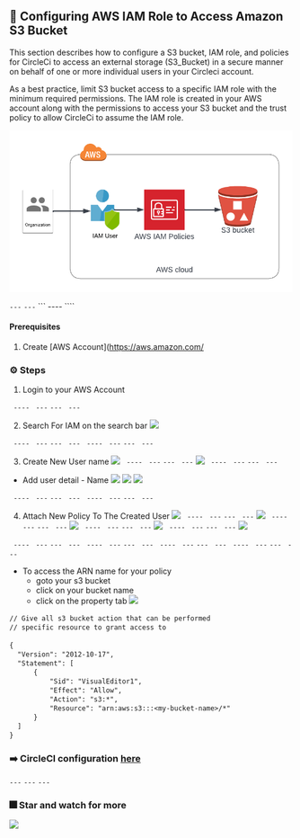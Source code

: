 ## :rocket: Configuring AWS IAM Role to Access Amazon S3 Bucket
This section describes how to configure a S3 bucket, IAM role, and policies for CircleCi to access an external storage (S3_Bucket) in a secure manner on behalf of one or more individual users in your Circleci account.

As a best practice, limit S3 bucket access to a specific IAM role with the minimum required permissions. The IAM role is created in your AWS account along with the permissions to access your S3 bucket and the trust policy to allow CircleCi to assume the IAM role.

![](./images/iam_policy.png)

``` --- ```   ``` --- ```  ``` ---- ````

#### Prerequisites
1. Create [AWS Account](https://aws.amazon.com/ 

### ⚙️ Steps 
1. Login to your AWS Account 

```  ----  ```  ``` --- ``` ``` ---  ``` ``` --- ```

2. Search For IAM on the search bar
![](./images/search_iam.png)
  
```  ----  ```  ``` --- ``` ``` ---  ``` ``` --- ```
```  ----  ```  ``` --- ``` ``` ---  ``` ``` --- ```

3. Create New User name 
![](./images/create_user4.png)
```  ----  ```  ``` --- ``` ``` ---  ``` ``` --- ```
![](./images/create_user3.png)
```  ----  ```  ``` --- ``` ``` ---  ``` ``` --- ```
  - Add user detail - Name
![](./images/create_user2.png)
![](./images/create_user1.png)
![](./images/create_user.png)
  
```  ----  ```  ``` --- ``` ``` ---  ``` ``` --- ```
```  ----  ```  ``` --- ``` ``` ---  ``` ``` --- ```

4. Attach New Policy To The Created User 
![](./images/success_user_creation.png)
```  ----  ```  ``` --- ``` ``` ---  ``` ``` --- ```
![](./images/attach_policy.png)
```  ----  ```  ``` --- ``` ``` ---  ``` ``` --- ```
![](./images/policy_json.png)
```  ----  ```  ``` --- ``` ``` ---  ``` ``` --- ```
![](./images/policy_review.png)
```  ----  ```  ``` --- ``` ``` ---  ``` ``` --- ```
![](./images/success_policy.png)



```  ----  ```  ``` --- ``` ``` ---  ``` ``` --- ```
```  ----  ```  ``` --- ``` ``` ---  ``` ``` --- ```
```  ----  ```  ``` --- ``` ``` ---  ``` ``` --- ```
```  ----  ```  ``` --- ``` ``` ---  ``` ``` --- ```
  - To access the ARN name for your policy 
    - goto your s3 bucket
    - click on your bucket name 
    - click on the property tab
![](./images/s3_bucket_arn.png)



``` 
// Give all s3 bucket action that can be performed
// specific resource to grant access to

{
  "Version": "2012-10-17",
  "Statement": [
      {
          "Sid": "VisualEditor1",
          "Effect": "Allow",
          "Action": "s3:*",  
          "Resource": "arn:aws:s3:::<my-bucket-name>/*"   
      }
  ]
}

```


### :arrow_right: CircleCI configuration [here](https://github.com/dev-luqman/DevOps_Room/tree/main/Portfolio/page/.circleCi)
  <!-- - IAM policy with least access  - [here](https://github.com/dev-luqman/DevOps_Room/tree/main/aws_iam_policy) -->


``` --- ``` ``` --- ``` ``` --- ```
 ### :fireworks: Star and watch for more
![](./README_Docs/rating.png)